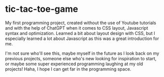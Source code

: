# tic-tac-toe-game
My first programming project, created without the use of Youtube tutorials and with the help of ChatGPT when it comes to CSS layout, Javascript syntax and optimization.  Learned a bit about layout design with CSS, but I especially learned a lot about Javascript as this was a great introduction for me.

I'm not sure who'll see this, maybe myself in the future as I look back on my previous projects, someone else who's new looking for inspiration to start, or maybe some super experienced programming laughing at my old projects! Haha, I hope I can get far in the programming space.
